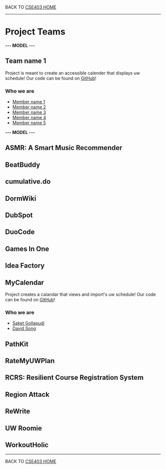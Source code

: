 BACK TO [CSE403 HOME](README.md)

---

# Project Teams

**--- MODEL ---**

## Team name 1

Project is meant to create an accessible calender that displays uw schedule!
Our code can be found on [GitHub](https://github.com/username/projectname)!

### Who we are

  - [Member name 1](https://myhomepage.me)
  - [Member name 2](https://myhomepage.me)
  - [Member name 3](https://myhomepage.me)
  - [Member name 4](https://myhomepage.me)
  - [Member name 5](https://myhomepage.me)

**--- MODEL ---**

## ASMR: A Smart Music Recommender	

## BeatBuddy

## cumulative.do

## DormWiki

## DubSpot

## DuoCode

## Games In One

## Idea Factory

## MyCalendar
Project creates a calandar that views and import's uw schedule!
Our code can be found on [GitHub](https://github.com/randofan/MyCalendar)!

### Who we are

  - [Saket Gollapudi](https://github.com/saket1214)
  - [David Song](http://davsong.com)

## PathKit

## RateMyUWPlan

## RCRS: Resilient Course Registration System

## Region Attack

## ReWrite

## UW Roomie

## WorkoutHolic

---

BACK TO [CSE403 HOME](README.md)
